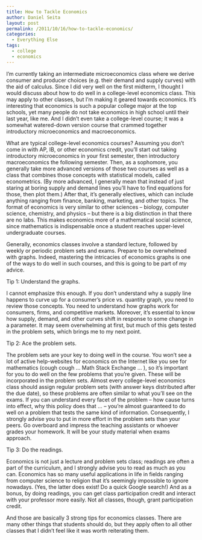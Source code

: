 ```yaml
---
title: How to Tackle Economics
author: Daniel Seita
layout: post
permalink: /2011/10/16/how-to-tackle-economics/
categories:
  - Everything Else
tags:
  - college
  - economics
---
```

I’m currently taking an intermediate microeconomics class where we derive consumer and producer choices (e.g. their demand and supply curves) with the aid of calculus. Since I did very well on the first midterm, I thought I would discuss about how to do well in a college-level economics class. This may apply to other classes, but I’m making it geared towards economics. It’s interesting that economics is such a popular college major at the top schools, yet many people do not take economics in high school until their last year, like me. And I didn’t even take a college-level course; it was a somewhat watered-down version course that crammed together introductory microeconomics and macroeconomics.

What are typical college-level economics courses? Assuming you don’t come in with AP, IB, or other economics credit, you’ll start out taking introductory microeconomics in your first semester, then introductory macroeconomics the following semester. Then, as a sophomore, you generally take more advanced versions of those two courses as well as a class that combines those concepts with statistical models, called econometrics. (By more advanced, I generally mean that instead of just staring at boring supply and demand lines you’ll have to find equations for those, then plot them.) After that, it’s generally electives, which can include anything ranging from finance, banking, marketing, and other topics. The format of economics is very similar to other sciences – biology, computer science, chemistry, and physics – but there is a big distinction in that there are no labs. This makes economics more of a mathematical social science, since mathematics is indispensable once a student reaches upper-level undergraduate courses.

Generally, economics classes involve a standard lecture, followed by weekly or periodic problem sets and exams. Prepare to be overwhelmed with graphs. Indeed, mastering the intricacies of economics graphs is one of the ways to do well in such courses, and this is going to be part of my advice.

Tip 1: Understand the graphs.

I cannot emphasize this enough. If you don’t understand why a supply line happens to curve up for a consumer’s price vs. quantity graph, you need to review those concepts. You need to understand how graphs work for consumers, firms, and competitive markets. Moreover, it’s essential to know how supply, demand, and other curves shift in response to some change in a parameter. It may seem overwhelming at first, but much of this gets tested in the problem sets, which brings me to my next point.

Tip 2: Ace the problem sets.

The problem sets are your key to doing well in the course. You won’t see a lot of active help-websites for economics on the Internet like you see for mathematics (cough cough … Math Stack Exchange … ), so it’s important for you to do well on the few problems that you’re given. These will be incorporated in the problem sets. Almost every college-level economics class should assign regular problem sets (with answer keys distributed after the due date), so these problems are often similar to what you’ll see on the exams. If you can understand every facet of the problem – how cause turns into effect, why this policy does that … – you’re almost guaranteed to do well on a problem that tests the same kind of information. Consequently, I strongly advise you to put in more effort in the problem sets than your peers. Go overboard and impress the teaching assistants or whoever grades your homework. It will be your study material when exams approach.

Tip 3: Do the readings.

Economics is not just a lecture and problem sets class; readings are often a part of the curriculum, and I strongly advise you to read as much as you can. Economics has so many useful applications in life in fields ranging from computer science to religion that it’s seemingly impossible to ignore nowadays. (Yes, the latter does exist! Do a quick Google search!) And as a bonus, by doing readings, you can get class participation credit and interact with your professor more easily. Not all classes, though, grant participation credit.

And those are basically 3 strong tips for economics classes. There are many other things that students should do, but they apply often to all other classes that I didn’t feel like it was worth reiterating them.